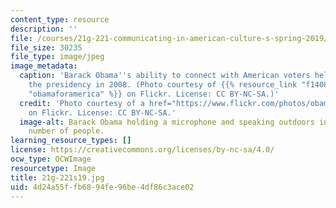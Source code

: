 ```yaml
---
content_type: resource
description: ''
file: /courses/21g-221-communicating-in-american-culture-s-spring-2019/4d24a55ffb6894fe96be4df86c3ace02_21g-221s19.jpg
file_size: 30235
file_type: image/jpeg
image_metadata:
  caption: 'Barack Obama''s ability to connect with American voters helped him win
    the presidency in 2008. (Photo courtesy of {{% resource_link "f14086ba-8381-4397-b34f-37ac28cc92e3"
    "obamaforamerica" %}} on Flickr. License: CC BY-NC-SA.)'
  credit: 'Photo courtesy of a href="https://www.flickr.com/photos/obamaforamerica/539663044">obamaforamerica
    on Flickr. License: CC BY-NC-SA.'
  image-alt: Barack Obama holding a microphone and speaking outdoors in front of a
    number of people.
learning_resource_types: []
license: https://creativecommons.org/licenses/by-nc-sa/4.0/
ocw_type: OCWImage
resourcetype: Image
title: 21g-221s19.jpg
uid: 4d24a55f-fb68-94fe-96be-4df86c3ace02
---
```

